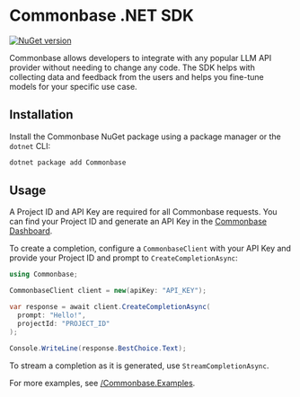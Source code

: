 # Commonbase .NET SDK

[![NuGet version](https://badge.fury.io/nu/Commonbase.svg)](https://badge.fury.io/nu/Commonbase)

Commonbase allows developers to integrate with any popular LLM API provider
without needing to change any code. The SDK helps with collecting data and
feedback from the users and helps you fine-tune models for your specific use
case.

## Installation

Install the Commonbase NuGet package using a package manager or the `dotnet`
CLI:

```bash
dotnet package add Commonbase
```

## Usage

A Project ID and API Key are required for all Commonbase requests. You can find
your Project ID and generate an API Key in the
[Commonbase Dashboard](https://commonbase.com/).

To create a completion, configure a `CommonbaseClient` with your API Key and
provide your Project ID and prompt to `CreateCompletionAsync`:

```c#
using Commonbase;

CommonbaseClient client = new(apiKey: "API_KEY");

var response = await client.CreateCompletionAsync(
  prompt: "Hello!",
  projectId: "PROJECT_ID"
);

Console.WriteLine(response.BestChoice.Text);
```

To stream a completion as it is generated, use `StreamCompletionAsync`.

For more examples, see
[/Commonbase.Examples](https://github.com/commonbaseapp/commonbase-dotnet/tree/main/Commonbase.Examples).
